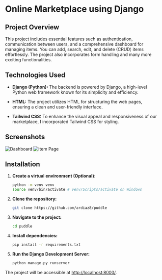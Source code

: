 # Online Marketplace using Django

## Project Overview

This project includes essential features such as authentication, communication between users, and a comprehensive dashboard for managing items. 
You can add, search, edit, and delete (CRUD) items effortlessly. The project also incorporates form handling and many more exciting functionalities.

## Technologies Used

- **Django (Python):** The backend is powered by Django, a high-level Python web framework known for its simplicity and efficiency.

- **HTML:** The project utilizes HTML for structuring the web pages, ensuring a clean and user-friendly interface.

- **Tailwind CSS:** To enhance the visual appeal and responsiveness of our marketplace, I incorporated Tailwind CSS for styling.

## Screenshots

![Dashboard](url_to_dashboard_screenshot.png)
![Item Page](url_to_item_page_screenshot.png)

## Installation

1. **Create a virtual environment (Optional):**
    ```bash
    python -m venv venv
    source venv/bin/activate # venv/Scripts/activate on Windows
    ```

2. **Clone the repository:**
    ```bash
    git clone https://github.com/ardiaz8/puddle
    ```

3. **Navigate to the project:**
    ```bash
    cd puddle
    ```

4. **Install dependencies:**
    ```bash
    pip install -r requirements.txt
    ```

5. **Run the Django Development Server:**
    ```bash
    python manage.py runserver
    ```

The project will be accessible at [http://localhost:8000/](http://localhost:8000/).
